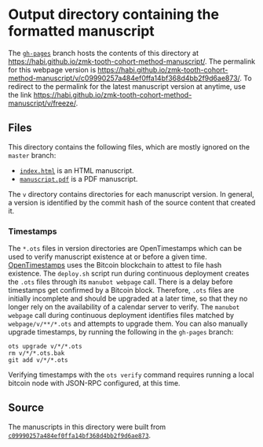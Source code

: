 # Output directory containing the formatted manuscript

The [`gh-pages`](https://github.com/habi/zmk-tooth-cohort-method-manuscript/tree/gh-pages) branch hosts the contents of this directory at <https://habi.github.io/zmk-tooth-cohort-method-manuscript/>.
The permalink for this webpage version is <https://habi.github.io/zmk-tooth-cohort-method-manuscript/v/c09990257a484ef0ffa14bf368d4bb2f9d6ae873/>.
To redirect to the permalink for the latest manuscript version at anytime, use the link <https://habi.github.io/zmk-tooth-cohort-method-manuscript/v/freeze/>.

## Files

This directory contains the following files, which are mostly ignored on the `master` branch:

+ [`index.html`](index.html) is an HTML manuscript.
+ [`manuscript.pdf`](manuscript.pdf) is a PDF manuscript.

The `v` directory contains directories for each manuscript version.
In general, a version is identified by the commit hash of the source content that created it.

### Timestamps

The `*.ots` files in version directories are OpenTimestamps which can be used to verify manuscript existence at or before a given time.
[OpenTimestamps](https://opentimestamps.org/) uses the Bitcoin blockchain to attest to file hash existence.
The `deploy.sh` script run during continuous deployment creates the `.ots` files through its `manubot webpage` call.
There is a delay before timestamps get confirmed by a Bitcoin block.
Therefore, `.ots` files are initially incomplete and should be upgraded at a later time, so that they no longer rely on the availability of a calendar server to verify.
The `manubot webpage` call during continuous deployment identifies files matched by `webpage/v/**/*.ots` and attempts to upgrade them.
You can also manually upgrade timestamps, by running the following in the `gh-pages` branch:

```shell
ots upgrade v/*/*.ots
rm v/*/*.ots.bak
git add v/*/*.ots
```

Verifying timestamps with the `ots verify` command requires running a local bitcoin node with JSON-RPC configured, at this time.

## Source

The manuscripts in this directory were built from
[`c09990257a484ef0ffa14bf368d4bb2f9d6ae873`](https://github.com/habi/zmk-tooth-cohort-method-manuscript/commit/c09990257a484ef0ffa14bf368d4bb2f9d6ae873).
